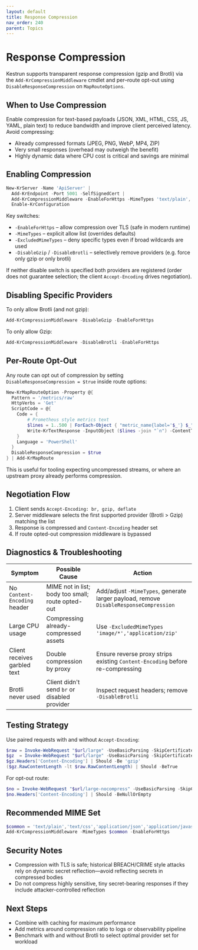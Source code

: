 ```yaml
---
layout: default
title: Response Compression
nav_order: 240
parent: Topics
---
```


# Response Compression

Kestrun supports transparent response compression (gzip and Brotli) via the
`Add-KrCompressionMiddleware` cmdlet and per–route opt-out using
`DisableResponseCompression` on `MapRouteOptions`.

## When to Use Compression

Enable compression for text-based payloads (JSON, XML, HTML, CSS, JS, YAML, plain text)
to reduce bandwidth and improve client perceived latency. Avoid compressing:

- Already compressed formats (JPEG, PNG, WebP, MP4, ZIP)
- Very small responses (overhead may outweigh the benefit)
- Highly dynamic data where CPU cost is critical and savings are minimal

## Enabling Compression

```powershell
New-KrServer -Name 'ApiServer' |
  Add-KrEndpoint -Port 5001 -SelfSignedCert |
  Add-KrCompressionMiddleware -EnableForHttps -MimeTypes 'text/plain','application/json','text/html' |
  Enable-KrConfiguration
```

Key switches:

- `-EnableForHttps` – allow compression over TLS (safe in modern runtime)
- `-MimeTypes` – explicit allow list (overrides defaults)
- `-ExcludedMimeTypes` – deny specific types even if broad wildcards are used
- `-DisableGzip` / `-DisableBrotli` – selectively remove providers (e.g. force only gzip or only brotli)

If neither disable switch is specified both providers are registered (order does not guarantee selection; the client `Accept-Encoding` drives negotiation).

## Disabling Specific Providers

To only allow Brotli (and not gzip):

```powershell
Add-KrCompressionMiddleware -DisableGzip -EnableForHttps
```

To only allow Gzip:

```powershell
Add-KrCompressionMiddleware -DisableBrotli -EnableForHttps
```

## Per-Route Opt-Out

Any route can opt out of compression by setting `DisableResponseCompression = $true`
inside route options:

```powershell
New-KrMapRouteOption -Property @{
  Pattern = '/metrics/raw'
  HttpVerbs = 'Get'
  ScriptCode = @{
    Code = {
        # Prometheus style metrics text
        $lines = 1..500 | ForEach-Object { "metric_name{label='$_'} $_" }
        Write-KrTextResponse -InputObject ($lines -join "`n") -ContentType 'text/plain' -StatusCode 200
    }
    Language = 'PowerShell'
  }
  DisableResponseCompression = $true
} | Add-KrMapRoute
```

This is useful for tooling expecting uncompressed streams, or where an upstream proxy already performs compression.

## Negotiation Flow

1. Client sends `Accept-Encoding: br, gzip, deflate`
2. Server middleware selects the first supported provider (Brotli > Gzip) matching the list
3. Response is compressed and `Content-Encoding` header set
4. If route opted-out compression middleware is bypassed

## Diagnostics & Troubleshooting

| Symptom | Possible Cause | Action |
|--------|----------------|--------|
| No `Content-Encoding` header | MIME not in list; body too small; route opted-out | Add/adjust `-MimeTypes`, generate larger payload, remove `DisableResponseCompression` |
| Large CPU usage | Compressing already-compressed assets | Use `-ExcludedMimeTypes 'image/*','application/zip'` |
| Client receives garbled text | Double compression by proxy | Ensure reverse proxy strips existing `Content-Encoding` before re-compressing |
| Brotli never used | Client didn't send `br` or disabled provider | Inspect request headers; remove `-DisableBrotli` |

## Testing Strategy

Use paired requests with and without `Accept-Encoding`:

```powershell
$raw = Invoke-WebRequest "$url/large" -UseBasicParsing -SkipCertificateCheck
$gz  = Invoke-WebRequest "$url/large" -UseBasicParsing -SkipCertificateCheck -Headers @{ 'Accept-Encoding'='gzip' }
$gz.Headers['Content-Encoding'] | Should -Be 'gzip'
($gz.RawContentLength -lt $raw.RawContentLength) | Should -BeTrue
```

For opt-out route:

```powershell
$no = Invoke-WebRequest "$url/large-nocompress" -UseBasicParsing -SkipCertificateCheck -Headers @{ 'Accept-Encoding'='gzip' }
$no.Headers['Content-Encoding'] | Should -BeNullOrEmpty
```

## Recommended MIME Set

```powershell
$common = 'text/plain','text/css','application/json','application/javascript','text/html','application/xml','text/xml','application/yaml','text/yaml'
Add-KrCompressionMiddleware -MimeTypes $common -EnableForHttps
```

## Security Notes

- Compression with TLS is safe; historical BREACH/CRIME style attacks rely on dynamic secret reflection—avoid reflecting secrets in compressed bodies
- Do not compress highly sensitive, tiny secret-bearing responses if they include attacker-controlled reflection

## Next Steps

- Combine with caching for maximum performance
- Add metrics around compression ratio to logs or observability pipeline
- Benchmark with and without Brotli to select optimal provider set for workload
